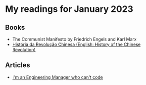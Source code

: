# My readings for January 2023

## Books
- The Communist Manifesto by Friedrich Engels and Karl Marx
- [História da Revolução Chinesa (English: History of the Chinese Revolution)](https://www.novacultura.info/product-page/historia-da-revolucao-chinesa)

## Articles
- [I'm an Engineering Manager who can't code](https://getpocket.com/@diegocoxta/share/8283520)
